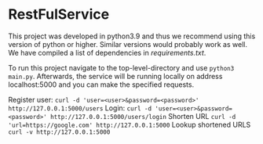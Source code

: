 # RestFulService

This project was developed in python3.9 and thus we recommend using this version of python or higher. Similar versions would probably work as well.
We have compiled a list of dependencies in *requirements.txt*. 

To run this project navigate to the top-level-directory and use `python3 main.py`. Afterwards, the service will be running locally on address localhost:5000 and you can make the specified requests.

Register user: ```curl -d 'user=<user>&password=<password>' http://127.0.0.1:5000/users```
Login: ```curl -d 'user=<user>&password=<password>' http://127.0.0.1:5000/users/login```
Shorten URL ```curl -d 'url=https://google.com' http://127.0.0.1:5000```
Lookup shortened URLS ```curl -v http://127.0.0.1:5000```
